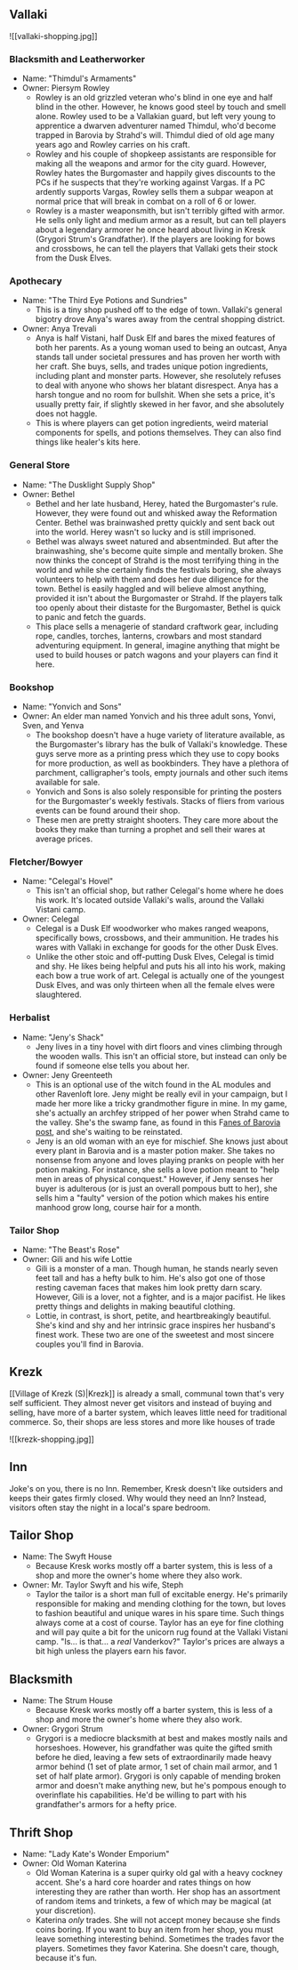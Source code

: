 ## Vallaki

![[vallaki-shopping.jpg]]

### Blacksmith and Leatherworker

- Name: "Thimdul's Armaments"
- Owner: Piersym Rowley
    - Rowley is an old grizzled veteran who's blind in one eye and half blind in the other. However, he knows good steel by touch and smell alone. Rowley used to be a Vallakian guard, but left very young to apprentice a dwarven adventurer named Thimdul, who'd become trapped in Barovia by Strahd's will. Thimdul died of old age many years ago and Rowley carries on his craft.
    - Rowley and his couple of shopkeep assistants are responsible for making all the weapons and armor for the city guard. However, Rowley hates the Burgomaster and happily gives discounts to the PCs if he suspects that they're working against Vargas. If a PC ardently supports Vargas, Rowley sells them a subpar weapon at normal price that will break in combat on a roll of 6 or lower.
    - Rowley is a master weaponsmith, but isn't terribly gifted with armor. He sells only light and medium armor as a result, but can tell players about a legendary armorer he once heard about living in Kresk (Grygori Strum's Grandfather). If the players are looking for bows and crossbows, he can tell the players that Vallaki gets their stock from the Dusk Elves.

### Apothecary

- Name: "The Third Eye Potions and Sundries"
    - This is a tiny shop pushed off to the edge of town. Vallaki's general bigotry drove Anya's wares away from the central shopping district.
- Owner: Anya Trevali
    - Anya is half Vistani, half Dusk Elf and bares the mixed features of both her parents. As a young woman used to being an outcast, Anya stands tall under societal pressures and has proven her worth with her craft. She buys, sells, and trades unique potion ingredients, including plant and monster parts. However, she resolutely refuses to deal with anyone who shows her blatant disrespect. Anya has a harsh tongue and no room for bullshit. When she sets a price, it's usually pretty fair, if slightly skewed in her favor, and she absolutely does not haggle.
    - This is where players can get potion ingredients, weird material components for spells, and potions themselves. They can also find things like healer's kits here.

### General Store

- Name: "The Dusklight Supply Shop"
- Owner: Bethel
    - Bethel and her late husband, Herey, hated the Burgomaster's rule. However, they were found out and whisked away the Reformation Center. Bethel was brainwashed pretty quickly and sent back out into the world. Herey wasn't so lucky and is still imprisoned.
    - Bethel was always sweet natured and absentminded. But after the brainwashing, she's become quite simple and mentally broken. She now thinks the concept of Strahd is the most terrifying thing in the world and while she certainly finds the festivals boring, she always volunteers to help with them and does her due diligence for the town. Bethel is easily haggled and will believe almost anything, provided it isn't about the Burgomaster or Strahd. If the players talk too openly about their distaste for the Burgomaster, Bethel is quick to panic and fetch the guards.
    - This place sells a menagerie of standard craftwork gear, including rope, candles, torches, lanterns, crowbars and most standard adventuring equipment. In general, imagine anything that might be used to build houses or patch wagons and your players can find it here.

### Bookshop

- Name: "Yonvich and Sons"
- Owner: An elder man named Yonvich and his three adult sons, Yonvi, Sven, and Yenva
    - The bookshop doesn't have a huge variety of literature available, as the Burgomaster's library has the bulk of Vallaki's knowledge. These guys serve more as a printing press which they use to copy books for more production, as well as bookbinders. They have a plethora of parchment, calligrapher's tools, empty journals and other such items available for sale.
    - Yonvich and Sons is also solely responsible for printing the posters for the Burgomaster's weekly festivals. Stacks of fliers from various events can be found around their shop.
    - These men are pretty straight shooters. They care more about the books they make than turning a prophet and sell their wares at average prices.

### Fletcher/Bowyer

- Name: "Celegal's Hovel"
    - This isn't an official shop, but rather Celegal's home where he does his work. It's located outside Vallaki's walls, around the Vallaki Vistani camp.
- Owner: Celegal
    - Celegal is a Dusk Elf woodworker who makes ranged weapons, specifically bows, crossbows, and their ammunition. He trades his wares with Vallaki in exchange for goods for the other Dusk Elves.
    - Unlike the other stoic and off-putting Dusk Elves, Celegal is timid and shy. He likes being helpful and puts his all into his work, making each bow a true work of art. Celegal is actually one of the youngest Dusk Elves, and was only thirteen when all the female elves were slaughtered.

### Herbalist

- Name: "Jeny's Shack"
    - Jeny lives in a tiny hovel with dirt floors and vines climbing through the wooden walls. This isn't an official store, but instead can only be found if someone else tells you about her.
- Owner: Jeny Greenteeth
    - This is an optional use of the witch found in the AL modules and other Ravenloft lore. Jeny might be really evil in your campaign, but I made her more like a tricky grandmother figure in mine. In my game, she's actually an archfey stripped of her power when Strahd came to the valley. She's the swamp fane, as found in this F[anes of Barovia post](https://www.reddit.com/r/CurseofStrahd/comments/8ryr9b/revisions_for_running_curse_of_strahd_the_fanes/), and she's waiting to be reinstated.
    - Jeny is an old woman with an eye for mischief. She knows just about every plant in Barovia and is a master potion maker. She takes no nonsense from anyone and loves playing pranks on people with her potion making. For instance, she sells a love potion meant to "help men in areas of physical conquest." However, if Jeny senses her buyer is adulterous (or is just an overall pompous butt to her), she sells him a "faulty" version of the potion which makes his entire manhood grow long, course hair for a month.

### Tailor Shop

- Name: "The Beast's Rose"
- Owner: Gili and his wife Lottie
    - Gili is a monster of a man. Though human, he stands nearly seven feet tall and has a hefty bulk to him. He's also got one of those resting caveman faces that makes him look pretty darn scary. However, Gili is a lover, not a fighter, and is a major pacifist. He likes pretty things and delights in making beautiful clothing.
    - Lottie, in contrast, is short, petite, and heartbreakingly beautiful. She's kind and shy and her intrinsic grace inspires her husband's finest work. These two are one of the sweetest and most sincere couples you'll find in Barovia.

## Krezk

[[Village of Krezk (S)|Krezk]] is already a small, communal town that's very self sufficient. They almost never get visitors and instead of buying and selling, have more of a barter system, which leaves little need for traditional commerce. So, their shops are less stores and more like houses of trade

![[krezk-shopping.jpg]]

## Inn

Joke's on you, there is no Inn. Remember, Kresk doesn't like outsiders and keeps their gates firmly closed. Why would they need an Inn? Instead, visitors often stay the night in a local's spare bedroom.

## Tailor Shop

- Name: The Swyft House
    - Because Kresk works mostly off a barter system, this is less of a shop and more the owner's home where they also work.
- Owner: Mr. Taylor Swyft and his wife, Steph
    - Taylor the tailor is a short man full of excitable energy. He's primarily responsible for making and mending clothing for the town, but loves to fashion beautiful and unique wares in his spare time. Such things always come at a cost of course. Taylor has an eye for fine clothing and will pay quite a bit for the unicorn rug found at the Vallaki Vistani camp. "Is... is that... a _real_ Vanderkov?" Taylor's prices are always a bit high unless the players earn his favor.

## Blacksmith

- Name: The Strum House
    - Because Kresk works mostly off a barter system, this is less of a shop and more the owner's home where they also work.
- Owner: Grygori Strum
    - Grygori is a mediocre blacksmith at best and makes mostly nails and horseshoes. However, his grandfather was quite the gifted smith before he died, leaving a few sets of extraordinarily made heavy armor behind (1 set of plate armor, 1 set of chain mail armor, and 1 set of half plate armor). Grygori is only capable of mending broken armor and doesn't make anything new, but he's pompous enough to overinflate his capabilities. He'd be willing to part with his grandfather's armors for a hefty price.

## Thrift Shop

- Name: "Lady Kate's Wonder Emporium"
- Owner: Old Woman Katerina
    - Old Woman Katerina is a super quirky old gal with a heavy cockney accent. She's a hard core hoarder and rates things on how interesting they are rather than worth. Her shop has an assortment of random items and trinkets, a few of which may be magical (at your discretion).
    - Katerina _only_ trades. She will not accept money because she finds coins boring. If you want to buy an item from her shop, you must leave something interesting behind. Sometimes the trades favor the players. Sometimes they favor Katerina. She doesn't care, though, because it's fun.